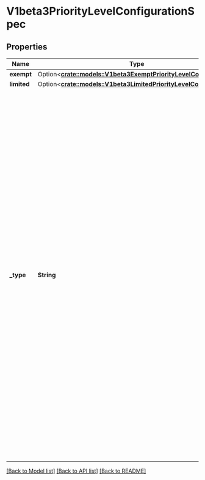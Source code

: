 # V1beta3PriorityLevelConfigurationSpec

## Properties

Name | Type | Description | Notes
------------ | ------------- | ------------- | -------------
**exempt** | Option<[**crate::models::V1beta3ExemptPriorityLevelConfiguration**](v1beta3.ExemptPriorityLevelConfiguration.md)> |  | [optional]
**limited** | Option<[**crate::models::V1beta3LimitedPriorityLevelConfiguration**](v1beta3.LimitedPriorityLevelConfiguration.md)> |  | [optional]
**_type** | **String** | `type` indicates whether this priority level is subject to limitation on request execution.  A value of `\"Exempt\"` means that requests of this priority level are not subject to a limit (and thus are never queued) and do not detract from the capacity made available to other priority levels.  A value of `\"Limited\"` means that (a) requests of this priority level _are_ subject to limits and (b) some of the server's limited capacity is made available exclusively to this priority level. Required. | 

[[Back to Model list]](../README.md#documentation-for-models) [[Back to API list]](../README.md#documentation-for-api-endpoints) [[Back to README]](../README.md)


